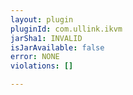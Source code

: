 ```yaml
---
layout: plugin
pluginId: com.ullink.ikvm
jarSha1: INVALID
isJarAvailable: false
error: NONE
violations: []

---
```

